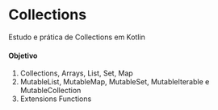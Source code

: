 # Collections

Estudo e prática de Collections em Kotlin

#### Objetivo

1. Collections, Arrays, List, Set, Map
2. MutableList, MutableMap, MutableSet, MutableIterable e MutableCollection
3. Extensions Functions

